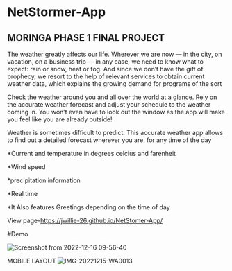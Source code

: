 # NetStormer-App
## MORINGA PHASE 1 FINAL PROJECT
The weather greatly affects our life. Wherever we are now — in the city, on vacation, on a business trip — in any case, we need to know what to expect: rain or snow, heat or fog. And since we don’t have the gift of prophecy, we resort to the help of relevant services to obtain current weather data, which explains the growing demand for programs of the sort

Check the weather around you and all over the world at a glance. Rely on the accurate weather forecast and adjust your schedule to the weather coming in. You won’t even have to look out the window as the app will make you feel like you are already outside!

Weather is sometimes difficult to predict. This accurate weather app allows to find out a detailed forecast wherever you are, for any time of the day 

*Current and temperature in degrees celcius and farenheit

*Wind speed 

*precipitation information

*Real time

*It Also features Greetings depending on the time of day

View page-https://jwillie-26.github.io/NetStomer-App/

#Demo

![Screenshot from 2022-12-16 09-56-40](https://user-images.githubusercontent.com/105637783/208040660-efabe6d0-c47d-4a1a-80be-a349362b365b.png)



MOBILE LAYOUT
![IMG-20221215-WA0013](https://user-images.githubusercontent.com/105637783/207861203-2671a29c-ebce-491a-8e5b-a695b1250006.jpg)
